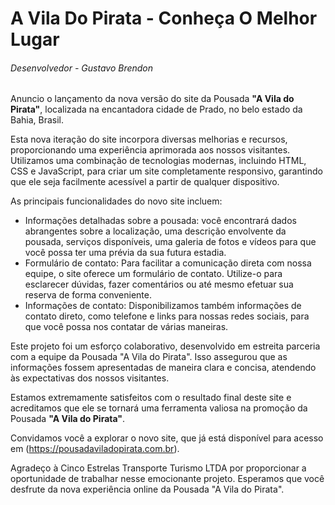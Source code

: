 <h1>A Vila Do Pirata - Conheça O Melhor Lugar</h1>
<h6>Desenvolvedor - Gustavo Brendon</h6>

Anuncio o lançamento da nova versão do site da Pousada <strong>"A Vila do Pirata"</strong>, localizada na encantadora cidade de Prado, no belo estado da Bahia, Brasil.

Esta nova iteração do site incorpora diversas melhorias e recursos, proporcionando uma experiência aprimorada aos nossos visitantes. Utilizamos uma combinação de tecnologias modernas, incluindo HTML, CSS e JavaScript, para criar um site completamente responsivo, garantindo que ele seja facilmente acessível a partir de qualquer dispositivo.

As principais funcionalidades do novo site incluem:

<ul>
  <li>Informações detalhadas sobre a pousada: você encontrará dados abrangentes sobre a localização, uma descrição envolvente da pousada, serviços disponíveis, uma galeria de fotos e vídeos para que você possa ter uma prévia da sua futura estadia.</li>
  <li>Formulário de contato: Para facilitar a comunicação direta com nossa equipe, o site oferece um formulário de contato. Utilize-o para esclarecer dúvidas, fazer comentários ou até mesmo efetuar sua reserva de forma conveniente.</li>
  <li> Informações de contato: Disponibilizamos também informações de contato direto, como telefone e links para nossas redes sociais, para que você possa nos contatar de várias maneiras.</li>
</ul>

Este projeto foi um esforço colaborativo, desenvolvido em estreita parceria com a equipe da Pousada "A Vila do Pirata". Isso assegurou que as informações fossem apresentadas de maneira clara e concisa, atendendo às expectativas dos nossos visitantes.

Estamos extremamente satisfeitos com o resultado final deste site e acreditamos que ele se tornará uma ferramenta valiosa na promoção da Pousada <strong>"A Vila do Pirata"</strong>.

Convidamos você a explorar o novo site, que já está disponível para acesso em (https://pousadaviladopirata.com.br).

Agradeço à Cinco Estrelas Transporte Turismo LTDA por proporcionar a oportunidade de trabalhar nesse emocionante projeto. Esperamos que você desfrute da nova experiência online da Pousada "A Vila do Pirata".


